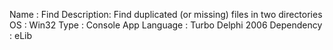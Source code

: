 Name       : Find
Description: Find duplicated (or missing) files in two directories
OS         : Win32
Type       : Console App
Language   : Turbo Delphi 2006
Dependency : eLib
